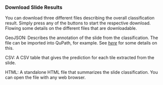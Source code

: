 
### Download Slide Results

You can download three different files describing the overall classification result. Simply press any of the buttons to start the respective download. Flowing some details on the different files that are downloadable.

GeoJSON: Describes the annotation of the slide from the classification. The file can be imported into QuPath, for example. See <a href="https://qupath.readthedocs.io/en/stable/docs/advanced/exporting_annotations.html" target="_blank">*here*</a> for some details on this.

CSV: A CSV table that gives the prediction for each tile extracted from the slide.

HTML: A standalone HTML file that summarizes the slide classification. You can open the file with any web browser.

